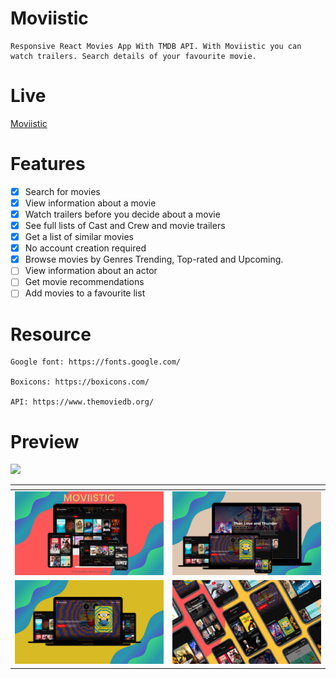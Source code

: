 # Moviistic

    Responsive React Movies App With TMDB API. With Moviistic you can watch trailers. Search details of your favourite movie.

# Live

[Moviistic](https://pranavelric.dev/moviistic/)

# Features

- [x] Search for movies
- [x] View information about a movie
- [x] Watch trailers before you decide about a movie
- [x] See full lists of Cast and Crew and movie trailers
- [x] Get a list of similar movies
- [x] No account creation required
- [x] Browse movies by Genres Trending, Top-rated and Upcoming.
- [ ] View information about an actor
- [ ] Get movie recommendations
- [ ]  Add movies to a favourite list

# Resource

    Google font: https://fonts.google.com/

    Boxicons: https://boxicons.com/

    API: https://www.themoviedb.org/

# Preview
![](./ss/moviisctiv.gif)


| <!--                                --> | <!--                                --> |
|-----------------------------------------|-----------------------------------------|
| !["Responsive React Movies App"](./ss/3.png) | !["Responsive React Movies App"](./ss/2.png) |
| !["Responsive React Movies App"](./ss/1.png) | !["Responsive React Movies App"](./ss/4.png) |


